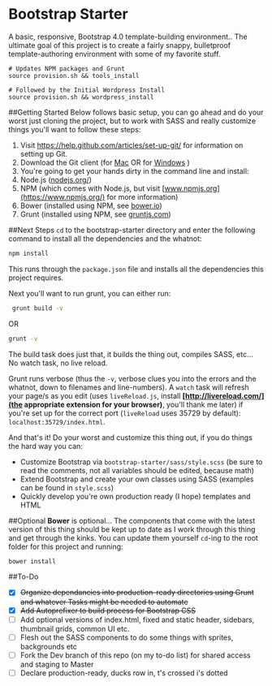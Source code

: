 Bootstrap Starter
=================

A basic, responsive, Bootstrap 4.0 template-building environment.. The ultimate goal of this project is to create a fairly snappy, bulletproof template-authoring environment with some of my favorite stuff.

```
# Updates NPM packages and Grunt
source provision.sh && tools_install

# Followed by the Initial Wordpress Install
source provision.sh && wordpress_install
```

##Getting Started
Below follows basic setup, you can go ahead and do your worst just cloning the project, but to work with SASS and really customize things you'll want to follow these steps:
1. Visit https://help.github.com/articles/set-up-git/ for information on setting up Git.
2. Download the Git client (for [Mac](https://windows.github.com/) OR for [Windows](https://windows.github.com/) )
3. You're going to get your hands dirty in the command line and install:
  1. Node.js ([nodejs.org/](http://nodejs.org/))
  2. NPM (which comes with Node.js, but visit [www.npmjs.org](https://www.npmjs.org/) for more information)
  3. Bower (installed using NPM, see [bower.io](http://bower.io/))
  4. Grunt (installed using NPM, see [gruntjs.com](http://gruntjs.com/getting-started))

##Next Steps
`cd` to the bootstrap-starter directory and enter the following command to install all the dependencies and the whatnot: 
``` bash
npm install
``` 
This runs through the `package.json` file and installs all the dependencies this project requires.
 
Next you'll want to run grunt, you can either run: 
``` bash
 grunt build -v 
```
 OR 
 ``` bash
 grunt -v 
 ``` 
 The build task does just that, it builds the thing out, compiles SASS, etc... No watch task, no live reload.
 
 Grunt runs verbose (thus the `-v`, verbose clues you into the errors and the whatnot, down to filenames and line-numbers). A `watch` task will refresh your page/s as you edit (uses `liveReload.js`, install __[http://livereload.com/](the appropriate extension for your browser)__, you'll thank me later) if you're set up for the correct port (`liveReload` uses 35729 by default): `localhost:35729/index.html`.
  
And that's it! Do your worst and customize this thing out, if you do things the hard way you can:
* Customize Bootstrap via `bootstrap-starter/sass/style.scss` (be sure to read the comments, not all variables should be edited, because math)
* Extend Bootstrap and create your own classes using SASS (examples can be found in `style.scss`)
* Quickly develop you're own production ready (I hope) templates and HTML

##Optional
__Bower__ is optional... The components that come with the latest version of this thing should be kept up to date as I work through this thing and get through the kinks. You can update them yourself `cd`-ing to the root folder for this project and running:
``` bash
bower install
```

##To-Do
- [x] ~~Organize dependancies into production-ready directories using Grunt and whatever Tasks might be needed to automate~~
- [x] ~~Add Autoprefixer to build process for Bootstrap CSS~~
- [ ] Add optional versions of index.html, fixed and static header, sidebars, thumbnail grids, common UI etc.
- [ ] Flesh out the SASS components to do some things with sprites, backgrounds etc
- [ ] Fork the Dev branch of this repo (on my to-do list) for shared access and staging to Master
- [ ] Declare production-ready, ducks row in, t's crossed i's dotted
